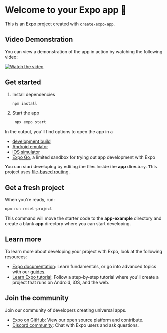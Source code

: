 # Welcome to your Expo app 👋

This is an [Expo](https://expo.dev) project created with [`create-expo-app`](https://www.npmjs.com/package/create-expo-app).

## Video Demonstration

You can view a demonstration of the app in action by watching the following video:

[![Watch the video](https://img.youtube.com/vi/your_video_id/0.jpg)](Recording.mp4)

## Get started

1. Install dependencies

    ```bash
    npm install
    ```

2. Start the app

    ```bash
     npx expo start
    ```

In the output, you'll find options to open the app in a

-   [development build](https://docs.expo.dev/develop/development-builds/introduction/)
-   [Android emulator](https://docs.expo.dev/workflow/android-studio-emulator/)
-   [iOS simulator](https://docs.expo.dev/workflow/ios-simulator/)
-   [Expo Go](https://expo.dev/go), a limited sandbox for trying out app development with Expo

You can start developing by editing the files inside the **app** directory. This project uses [file-based routing](https://docs.expo.dev/router/introduction).

## Get a fresh project

When you're ready, run:

```bash
npm run reset-project
```

This command will move the starter code to the **app-example** directory and create a blank **app** directory where you can start developing.

## Learn more

To learn more about developing your project with Expo, look at the following resources:

-   [Expo documentation](https://docs.expo.dev/): Learn fundamentals, or go into advanced topics with our [guides](https://docs.expo.dev/guides).
-   [Learn Expo tutorial](https://docs.expo.dev/tutorial/introduction/): Follow a step-by-step tutorial where you'll create a project that runs on Android, iOS, and the web.

## Join the community

Join our community of developers creating universal apps.

-   [Expo on GitHub](https://github.com/expo/expo): View our open source platform and contribute.
-   [Discord community](https://chat.expo.dev): Chat with Expo users and ask questions.

